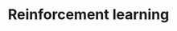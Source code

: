 ---
layout: posts_by_category
categories: RL
title: Reinforcement learning
permalink: /category/rl
---
